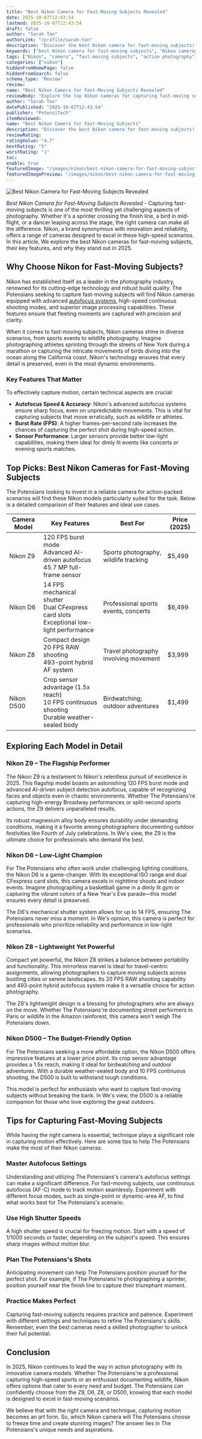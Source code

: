 ```yaml
---
title: "Best Nikon Camera for Fast-Moving Subjects Revealed"
date: 2025-10-07T12:43:54
lastmod: 2025-10-07T12:43:54
draft: false
author: "Sarah Tan"
authorLink: "/profile/sarah-tan"
description: "Discover the best Nikon camera for fast-moving subjects! Capture stunning, sharp action shots with precision. Find your perfect camera for dynamic photograph..."
keywords: ["best Nikon camera for fast-moving subjects", "Nikon cameras for action shots", "top Nikon cameras 2025"]
tags: ["Nikon", "camera", "fast-moving subjects", "action photography"]
categories: ["nikon"]
hiddenFromHomePage: false
hiddenFromSearch: false
schema_type: "Review"
review:
name: "Best Nikon Camera for Fast-Moving Subjects Revealed"
reviewBody: "Explore the top Nikon cameras for capturing fast-moving subjects in 2025. Learn about their advanced features, performance, and suitability for action photography."
author: "Sarah Tan"
datePublished: "2025-10-07T12:43:54"
publisher: "PotensiTech"
itemReviewed:
name: "Best Nikon Camera for Fast-Moving Subjects"
description: "Discover the best Nikon camera for fast-moving subjects! Capture stunning, sharp action shots with precision. Find your perfect camera for dynamic photograph..."
reviewRating:
ratingValue: "4.7"
bestRating: "5"
worstRating: "1"
toc:
enable: true
featuredImage: "/images/nikon/best-nikon-camera-for-fast-moving-subjects-revealed.jpg"
featuredImagePreview: "/images/nikon/best-nikon-camera-for-fast-moving-subjects-revealed.jpg"
---
```


![Best Nikon Camera for Fast-Moving Subjects Revealed](/images/nikon/best-nikon-camera-for-fast-moving-subjects-revealed.jpg)


*Best Nikon Camera for Fast-Moving Subjects Revealed* - Capturing fast-moving subjects is one of the most thrilling yet challenging aspects of photography. Whether it's a sprinter crossing the finish line, a bird in mid-flight, or a dancer leaping across the stage, the right camera can make all the difference. Nikon, a brand synonymous with innovation and reliability, offers a range of cameras designed to excel in these high-speed scenarios. In this article, We explore the best Nikon cameras for fast-moving subjects, their key features, and why they stand out in 2025.

## Why Choose Nikon for Fast-Moving Subjects?

Nikon has established itself as a leader in the photography industry, renowned for its cutting-edge technology and robust build quality. The Potensians seeking to capture fast-moving subjects will find Nikon cameras equipped with advanced [autofocus systems](/nikon/nikon-high-precision-autofocus-systems), high-speed continuous shooting modes, and superior image processing capabilities. These features ensure that fleeting moments are captured with precision and clarity.

When it comes to fast-moving subjects, Nikon cameras shine in diverse scenarios, from sports events to wildlife photography. Imagine photographing athletes sprinting through the streets of New York during a marathon or capturing the intricate movements of birds diving into the ocean along the California coast. Nikon's technology ensures that every detail is preserved, even in the most dynamic environments.

### Key Features That Matter

To effectively capture motion, certain technical aspects are crucial:

- __Autofocus Speed & Accuracy__: Nikon's advanced autofocus systems ensure sharp focus, even on unpredictable movements. This is vital for capturing subjects that move erratically, such as wildlife or athletes.
- __Burst Rate (FPS)__: A higher frames-per-second rate increases the chances of capturing the perfect shot during high-speed action.
- **Sensor Performance**: Larger sensors provide better low-light capabilities, making them ideal for dimly lit events like concerts or evening sports matches.

## Top Picks: Best Nikon Cameras for Fast-Moving Subjects

The Potensians looking to invest in a reliable camera for action-packed scenarios will find these Nikon models particularly suited for the task. Below is a detailed comparison of their features and ideal use cases.

<div class="table-responsive">
<table class="html-table">
<thead>
<tr>
<th>Camera Model</th>
<th>Key Features</th>
<th>Best For</th>
<th>Price (2025)</th>
</tr>
</thead>
<tbody>
<tr>
<td>Nikon Z9</td>
<td>120 FPS burst mode<br>Advanced AI-driven autofocus<br>45.7 MP full-frame sensor</td>
<td>Sports photography, wildlife tracking</td>
<td>$5,499</td>
</tr>
<tr>
<td>Nikon D6</td>
<td>14 FPS mechanical shutter<br>Dual CFexpress card slots<br>Exceptional low-light performance</td>
<td>Professional sports events, concerts</td>
<td>$6,499</td>
</tr>
<tr>
<td>Nikon Z8</td>
<td>Compact design<br>20 FPS RAW shooting<br>493-point hybrid AF system</td>
<td>Travel photography involving movement</td>
<td>$3,999</td>
</tr>
<tr>
<td>Nikon D500</td>
<td>Crop sensor advantage (1.5x reach)<br>10 FPS continuous shooting<br>Durable weather-sealed body</td>
<td>Birdwatching; outdoor adventures</td>
<td>$1,499</td>
</tr>
</tbody>
</table>
</div>

## Exploring Each Model in Detail

### Nikon Z9 – The Flagship Performer

The Nikon Z9 is a testament to Nikon's relentless pursuit of excellence in 2025. This flagship model boasts an astonishing 120 FPS burst mode and advanced AI-driven subject detection autofocus, capable of recognizing faces and objects even in chaotic environments. Whether The Potensians're capturing high-energy Broadway performances or split-second sports actions, the Z9 delivers unparalleled results.

Its robust magnesium alloy body ensures durability under demanding conditions, making it a favorite among photographers documenting outdoor festivities like Fourth of July celebrations. In We's view, the Z9 is the ultimate choice for professionals who demand the best.

### Nikon D6 – Low-Light Champion

For The Potensians who often work under challenging lighting conditions, the Nikon D6 is a game-changer. With its exceptional ISO range and dual CFexpress card slots, this camera excels in nighttime shoots and indoor events. Imagine photographing a basketball game in a dimly lit gym or capturing the vibrant colors of a New Year's Eve parade—this model ensures every detail is preserved.

The D6's mechanical shutter system allows for up to 14 FPS, ensuring The Potensians never miss a moment. In We's opinion, this camera is perfect for professionals who prioritize reliability and performance in low-light scenarios.

### Nikon Z8 – Lightweight Yet Powerful

Compact yet powerful, the Nikon Z8 strikes a balance between portability and functionality. This mirrorless marvel is ideal for travel-centric assignments, allowing photographers to capture moving subjects across bustling cities or serene landscapes. Its 20 FPS RAW shooting capability and 493-point hybrid autofocus system make it a versatile choice for action photography.

The Z8's lightweight design is a blessing for photographers who are always on the move. Whether The Potensians're documenting street performers in Paris or wildlife in the Amazon rainforest, this camera won't weigh The Potensians down.

### Nikon D500 – The Budget-Friendly Option

For The Potensians seeking a more affordable option, the Nikon D500 offers impressive features at a lower price point. Its crop sensor advantage provides a 1.5x reach, making it ideal for birdwatching and outdoor adventures. With a durable weather-sealed body and 10 FPS continuous shooting, the D500 is built to withstand tough conditions.

This model is perfect for enthusiasts who want to capture fast-moving subjects without breaking the bank. In We's view, the D500 is a reliable companion for those who love exploring the great outdoors.

## Tips for Capturing Fast-Moving Subjects

While having the right camera is essential, technique plays a significant role in capturing motion effectively. Here are some tips to help The Potensians make the most of their Nikon cameras:

### Master Autofocus Settings

Understanding and utilizing The Potensians's camera's autofocus settings can make a significant difference. For fast-moving subjects, use continuous autofocus (AF-C) mode to track motion seamlessly. Experiment with different focus modes, such as single-point or dynamic-area AF, to find what works best for The Potensians's scenario.

### Use High Shutter Speeds

A high shutter speed is crucial for freezing motion. Start with a speed of 1/1000 seconds or faster, depending on the subject's speed. This ensures sharp images without motion blur.

### Plan The Potensians's Shots

Anticipating movement can help The Potensians position yourself for the perfect shot. For example, if The Potensians're photographing a sprinter, position yourself near the finish line to capture their triumphant moment.

### Practice Makes Perfect

Capturing fast-moving subjects requires practice and patience. Experiment with different settings and techniques to refine The Potensians's skills. Remember, even the best cameras need a skilled photographer to unlock their full potential.

## Conclusion

In 2025, Nikon continues to lead the way in action photography with its innovative camera models. Whether The Potensians're a professional capturing high-speed sports or an enthusiast documenting wildlife, Nikon offers options that cater to every need and budget. The Potensians can confidently choose from the Z9, D6, Z8, or D500, knowing that each model is designed to excel in fast-moving scenarios.

We believe that with the right camera and technique, capturing motion becomes an art form. So, which Nikon camera will The Potensians choose to freeze time and create stunning images? The answer lies in The Potensians's unique needs and aspirations.